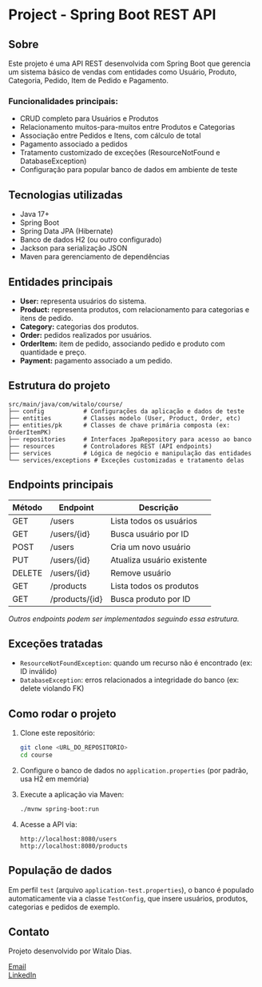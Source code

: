
# Project - Spring Boot REST API

## Sobre

Este projeto é uma API REST desenvolvida com Spring Boot que gerencia um sistema básico de vendas com entidades como Usuário, Produto, Categoria, Pedido, Item de Pedido e Pagamento.

### Funcionalidades principais:

- CRUD completo para Usuários e Produtos
- Relacionamento muitos-para-muitos entre Produtos e Categorias
- Associação entre Pedidos e Itens, com cálculo de total
- Pagamento associado a pedidos
- Tratamento customizado de exceções (ResourceNotFound e DatabaseException)
- Configuração para popular banco de dados em ambiente de teste

## Tecnologias utilizadas

- Java 17+
- Spring Boot
- Spring Data JPA (Hibernate)
- Banco de dados H2 (ou outro configurado)
- Jackson para serialização JSON
- Maven para gerenciamento de dependências

## Entidades principais

- **User:** representa usuários do sistema.
- **Product:** representa produtos, com relacionamento para categorias e itens de pedido.
- **Category:** categorias dos produtos.
- **Order:** pedidos realizados por usuários.
- **OrderItem:** item de pedido, associando pedido e produto com quantidade e preço.
- **Payment:** pagamento associado a um pedido.

## Estrutura do projeto

```
src/main/java/com/witalo/course/
├── config           # Configurações da aplicação e dados de teste
├── entities         # Classes modelo (User, Product, Order, etc)
├── entities/pk      # Classes de chave primária composta (ex: OrderItemPK)
├── repositories     # Interfaces JpaRepository para acesso ao banco
├── resources        # Controladores REST (API endpoints)
├── services         # Lógica de negócio e manipulação das entidades
└── services/exceptions # Exceções customizadas e tratamento delas
```

## Endpoints principais

| Método | Endpoint         | Descrição                  |
|--------|------------------|----------------------------|
| GET    | /users           | Lista todos os usuários     |
| GET    | /users/{id}      | Busca usuário por ID        |
| POST   | /users           | Cria um novo usuário        |
| PUT    | /users/{id}      | Atualiza usuário existente  |
| DELETE | /users/{id}      | Remove usuário              |
| GET    | /products        | Lista todos os produtos     |
| GET    | /products/{id}   | Busca produto por ID        |

*Outros endpoints podem ser implementados seguindo essa estrutura.*

## Exceções tratadas

- `ResourceNotFoundException`: quando um recurso não é encontrado (ex: ID inválido)
- `DatabaseException`: erros relacionados a integridade do banco (ex: delete violando FK)

## Como rodar o projeto

1. Clone este repositório:
   ```bash
   git clone <URL_DO_REPOSITORIO>
   cd course
   ```

2. Configure o banco de dados no `application.properties` (por padrão, usa H2 em memória)

3. Execute a aplicação via Maven:
   ```bash
   ./mvnw spring-boot:run
   ```

4. Acesse a API via:
   ```
   http://localhost:8080/users
   http://localhost:8080/products
   ```

## População de dados

Em perfil `test` (arquivo `application-test.properties`), o banco é populado automaticamente via a classe `TestConfig`, que insere usuários, produtos, categorias e pedidos de exemplo.

## Contato

Projeto desenvolvido por Witalo Dias.

[Email](mailto:witalodias1@gmail.com)<br>
[LinkedIn](https://www.linkedin.com/in/witalo-dias-775a59289/)


